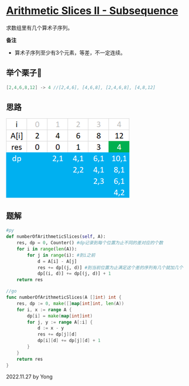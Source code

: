 # [Arithmetic Slices II - Subsequence](https://leetcode.com/problems/arithmetic-slices-ii-subsequence/)

求数组里有几个算术子序列。

**备注**

- 算术子序列至少有3个元素，等差，不一定连续。

## 举个栗子🌰
```java
[2,4,6,8,12] -> 4 //[2,4,6], [4,6,8], [2,4,6,8], [4,8,12]
```

## 思路

![p446](/pictures/p446.jpg)

## 题解

```py
#py
def numberOfArithmeticSlices(self, A):
    res, dp = 0, Counter() #dp记录到每个位置为止不同的差对应的个数
    for i in range(len(A)):
        for j in range(i): #到i之前
            d = A[i] - A[j]
            res += dp[(j, d)] #到当前位置为止满足这个差的序列有几个就加几个
            dp[(i, d)] += dp[(j, d)] + 1
    return res
```

```go
//go
func numberOfArithmeticSlices(A []int) int {
    res, dp := 0, make([]map[int]int, len(A))
    for i, x := range A {
        dp[i] = make(map[int]int)
        for j, y := range A[:i] {
            d := x - y
            res += dp[j][d]
            dp[i][d] += dp[j][d] + 1
        }
    }
    return res
}
```

2022.11.27 by Yong